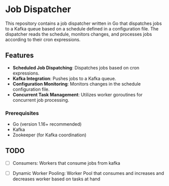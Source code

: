# Job Dispatcher

This repository contains a job dispatcher written in Go that dispatches jobs to a Kafka queue based on a schedule defined in a configuration file. The dispatcher reads the schedule, monitors changes, and processes jobs according to their cron expressions.

## Features

- **Scheduled Job Dispatching**: Dispatches jobs based on cron expressions.
- **Kafka Integration**: Pushes jobs to a Kafka queue.
- **Configuration Monitoring**: Monitors changes in the schedule configuration file.
- **Concurrent Task Management**: Utilizes worker goroutines for concurrent job processing.

### Prerequisites

- Go (version 1.16+ recommended)
- Kafka
- Zookeeper (for Kafka coordination)


## TODO

- [ ] Consumers: Workers that consume jobs from kafka
- [ ] Dynamic Worker Pooling: Worker Pool that consumes and increases and decreases worker based on tasks at hand

